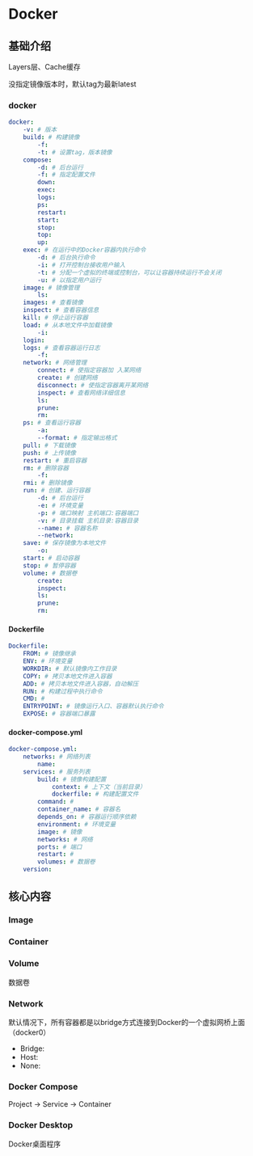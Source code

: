 # Docker

## 基础介绍


Layers层、Cache缓存

没指定镜像版本时，默认tag为最新latest




### docker
```yaml
docker:
    -v: # 版本
    build: # 构建镜像
        -f:
        -t: # 设置tag，版本镜像
    compose:
        -d: # 后台运行
        -f: # 指定配置文件
        down:
        exec:
        logs:
        ps:
        restart:
        start:
        stop:
        top:
        up:
    exec: # 在运行中的Docker容器内执行命令
        -d: # 后台执行命令
        -i: # 打开控制台接收用户输入
        -t: # 分配一个虚拟的终端或控制台，可以让容器持续运行不会关闭
        -u: # 以指定用户运行
    image: # 镜像管理
        ls:
    images: # 查看镜像
    inspect: # 查看容器信息
    kill: # 停止运行容器
    load: # 从本地文件中加载镜像
        -i:
    login:
    logs: # 查看容器运行日志
        -f:
    network: # 网络管理
        connect: # 使指定容器加 入某网络
        create: # 创建网络
        disconnect: # 使指定容器离开某网络
        inspect: # 查看网络详细信息
        ls:
        prune:
        rm:
    ps: # 查看运行容器
        -a:
        --format: # 指定输出格式
    pull: # 下载镜像
    push: # 上传镜像
    restart: # 重启容器
    rm: # 删除容器
        -f:
    rmi: # 删除镜像
    run: # 创建、运行容器
        -d: # 后台运行
        -e: # 环境变量
        -p: # 端口映射 主机端口:容器端口
        -v: # 目录挂载 主机目录:容器目录
        --name: # 容器名称
        --network:
    save: # 保存镜像为本地文件
        -o:
    start: # 启动容器
    stop: # 暂停容器
    volume: # 数据卷
        create:
        inspect:
        ls:
        prune:
        rm:
```


#### Dockerfile
```yaml
Dockerfile:
    FROM: # 镜像继承
    ENV: # 环境变量
    WORKDIR: # 默认镜像内工作目录
    COPY: # 拷贝本地文件进入容器
    ADD: # 拷贝本地文件进入容器，自动解压
    RUN: # 构建过程中执行命令
    CMD: # 
    ENTRYPOINT: # 镜像运行入口、容器默认执行命令
    EXPOSE: # 容器端口暴露
```


#### docker-compose.yml
```yaml
docker-compose.yml:
    networks: # 网络列表
        name:
    services: # 服务列表
        build: # 镜像构建配置
            context: # 上下文（当前目录）
            dockerfile: # 构建配置文件
        command: # 
        container_name: # 容器名
        depends_on: # 容器运行顺序依赖
        environment: # 环境变量
        image: # 镜像
        networks: # 网络
        ports: # 端口
        restart: # 
        volumes: # 数据卷
    version:
```



## 核心内容


### Image


### Container



### Volume

数据卷


### Network

默认情况下，所有容器都是以bridge方式连接到Docker的一个虚拟网桥上面（docker0）


- Bridge:
- Host:
- None:


### Docker Compose

Project -> Service -> Container





### Docker Desktop

Docker桌面程序

